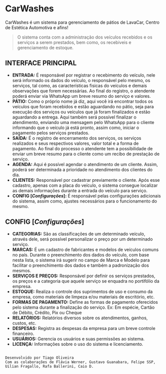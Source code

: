 # CarWashes
CarWashes é um sistema para gerenciamento de pátios de LavaCar, Centro de Estética Automotiva e afins!

> O sistema conta com a administração dos veículos recebidos e os serviços a serem prestados, bem como, os recebiveis e gerenciamento de estoque.
## INTERFACE PRINCIPAL
* **ENTRADA:**
É responsável por registrar o recebimento do veículo, nele será informado os dados do veículo, o responsável pelo mesmo, os serviços, tal como, as características fisicas do veículos e demais observações que forem necessárias. Ao final do registro, o atendente poderá enviar via WhatsApp um breve resumo do serviço e valores.
* **PÁTIO:**
Como o próprio nome já diz, aqui você irá encontrar todos os veículos que foram recebidos e estão aguardando no pátio, seja para execução dos serviços ou veículos que já foram finalizados e estão aguardando a entrega. Aqui também será possível finalizar o atendimento, enviando uma mensagem pelo WhatsApp para o cliente informando que o veículo já está pronto, assim como, iniciar o pagamento pelos serviços prestados.
* **SAÍDA:**
É o registro de encerramento dos serviços, os serviços realizados e seus respectivos valores, valor total e a forma de pagamento. Ao final do processo o atendente tem a possibilidade de enviar um breve resumo para o cliente como um recibo de prestação de serviço.
* **AGENDA:**
Aqui é possível agendar o atendimento de um cliente. Assim, poderá ser determinada a prioridade no atendimento dos clientes do dia.
* **CLIENTES:**
Responsável por cadastrar previamente o cliente. Após esse cadastro, apenas com a placa do veículo, o sistema consegue localizar as demais informações durante a entrada do veículo para serviço.
* **CONFIG [_Configurações_]:**
É responsável pelas configurações adicionais do sistema, assim como, ajustes necessários para o funcionamento do mesmo.

## CONFIG [_Configurações_]
* **CATEGORIAS:**
São as classificações de um determinado veículo, através dele, será possível personalizar o preço por um determinado serviço.
* **MARCAS:**
É um cadastro de fabricantes e modelos de veículos comuns no país. Durante o preenchimento dos dados do veículo, com base nesta lista, o sistema irá sugerir no campo de Marca e Modelo para facilitar o preenchimento dos dados e também a padronização dos mesmos.
* **SERVIÇOS E PREÇOS:**
Responsável por definir os serviços prestados, os preços e a categoria que aquele serviço se enquadra no portifólio da empresa.
* **ESTOQUE:**
Realiza o controle dos suprimentos de uso e consumo da empresa, como materiais de limpeza e/ou materiais de escritório, etc.
* **FORMAS DE PAGAMENTO:**
Define as formas de pagamento oferecidos pelo sistema durante a finalização do serviço. Ex: Em espécie, Cartão de Débito, Crédito, Pix ou Cheque
* **RELATÓRIOS:**
Relatórios diversos sobre os atendimentos, ganhos, custos, etc.
* **DESPESAS:**
Registra as despesas da empresa para um breve controle financeiro.
* **USUÁRIOS:**
Gerencia os usuários e suas permissões ao sistema.
* **LICENÇA:**
Informações sobre o uso do sistema e licenciamento.
##
~~~By FLATINET INFORMÁTICA
Desenvolvido por Tiago Oliveira
Com as colaborações de Flávia Werner, Gustavo Guanabara, Felipe SSP, Uilian Fragallo, Rafa Ballerini, Caio D.
